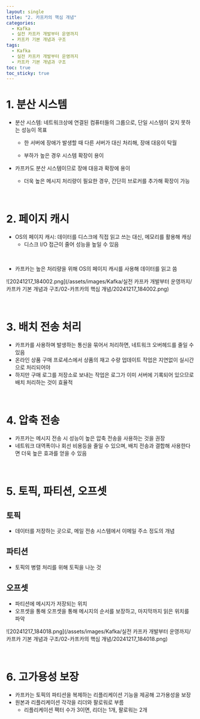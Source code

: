 ```yaml
---
layout: single
title: "2. 카프카의 핵심 개념"
categories:
  - Kafka
  - 실전 카프카 개발부터 운영까지
  - 카프카 기본 개념과 구조
tags:
  - Kafka
  - 실전 카프카 개발부터 운영까지
  - 카프카 기본 개념과 구조
toc: true
toc_sticky: true
---
```

# 1. 분산 시스템

- 분산 시스템: 네트워크상에 연결된 컴퓨터들의 그룹으로, 단일 시스템이 갖지 못하는 성능이 목표

  - 한 서버에 장애가 발생할 때 다른 서버가 대신 처리해, 장애 대응이 탁월

  - 부하가 높은 경우 시스템 확장이 용이



- 카프카도 분산 시스템이므로 장애 대응과 확장에 용이
  - 더욱 높은 메시지 처리량이 필요한 경우, 간단히 브로커를 추가해 확장이 가능

<br>

# 2. 페이지 캐시

- OS의 페이지 캐시: 데이터를 디스크에 직접 읽고 쓰는 대신, 메모리를 활용해 캐싱
  - 디스크 I/O 접근이 줄어 성능을 높일 수 있음

<br>

- 카프카는 높은 처리량을 위해 OS의 페이지 캐시를 사용해 데이터를 읽고 씀

![20241217_184002.png](/assets/images/Kafka/실전 카프카 개발부터 운영까지/카프카 기본 개념과 구조/02-카프카의 핵심 개념/20241217_184002.png)

<br>

# 3. 배치 전송 처리

- 카프카를 사용하며 발생하는 통신을 묶어서 처리하면, 네트워크 오버헤드를 줄일 수 있음
- 온라인 상품 구매 프로세스에서 상품의 재고 수량 업데이트 작업은 지연없이 실시간으로 처리되어야
- 하지만 구매 로그를 저장소로 보내는 작업은 로그가 이미 서버에 기록되어 있으므로 배치 처리하는 것이 효율적

<br>

# 4. 압축 전송

- 카프카는 메시지 전송 시 성능이 높은 압축 전송을 사용하는 것을 권장
- 네트워크 대역폭이나 회선 비용등을 줄일 수 있으며, 배치 전송과 결합해 사용한다면 더욱 높은 효과를 얻을 수 있음

<br>

# 5. 토픽, 파티션, 오프셋

## 토픽

- 데이터를 저장하는 곳으로, 메일 전송 시스템에서 이메일 주소 정도의 개념



## 파티션

- 토픽의 병렬 처리를 위해 토픽을 나눈 것



## 오프셋

- 파티션에 메시지가 저장되는 위치
- 오프셋을 통해 오프셋을 통해 메시지의 순서를 보장하고, 마지막까지 읽은 위치를 파악

![20241217_184018.png](/assets/images/Kafka/실전 카프카 개발부터 운영까지/카프카 기본 개념과 구조/02-카프카의 핵심 개념/20241217_184018.png)

<br>

# 6. 고가용성 보장

- 카프카는 토픽의 파티션을 복제하는 리플리케이션 기능을 제공해 고가용성을 보장
- 원본과 리플리케이션 각각을 리더와 팔로워로 부름
  - 리플리케이션 팩터 수가 3이면, 리더는 1개, 팔로워는 2개